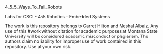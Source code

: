 4_5_5_Ways_To_Fail_Robots

Labs for CSCI - 455 Robotics - Embedded Systems

The work is this repository belongs to Garret Hilton and Meshal Albaiz. Any use of this #work without citation for academic purposes at Montana State University will be considered academic misconduct or plagiarism. The authors claim no liability for improper use of work contained in this repository. Use at your own risk.
